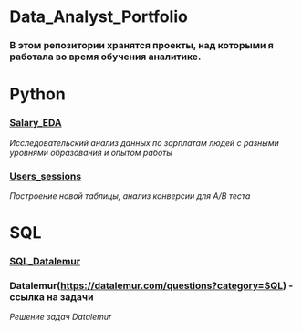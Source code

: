 # Data_Analyst_Portfolio
### В этом репозитории хранятся проекты, над которыми я работала во время обучения аналитике.
# **Python**
  ### [Salary_EDA](https://github.com/PaulinKingsly/Data_Analyst_Portfolio/blob/main/Salary_EDA.ipynb)
  *Исследовательский анализ данных по зарплатам людей с разными уровнями образования и опытом работы*
  ### [Users_sessions](https://github.com/PaulinKingsly/Data_Analyst_Portfolio/blob/main/Users_sessions.ipynb)
  *Построение новой таблицы, анализ конверсии для A/B теста*
# SQL
  ### [SQL_Datalemur](https://github.com/PaulinKingsly/Data_Analyst_Portfolio/blob/main/SQL_Datalemur)
  ### Datalemur(https://datalemur.com/questions?category=SQL) - ссылка на задачи
  *Решение задач Datalemur*
